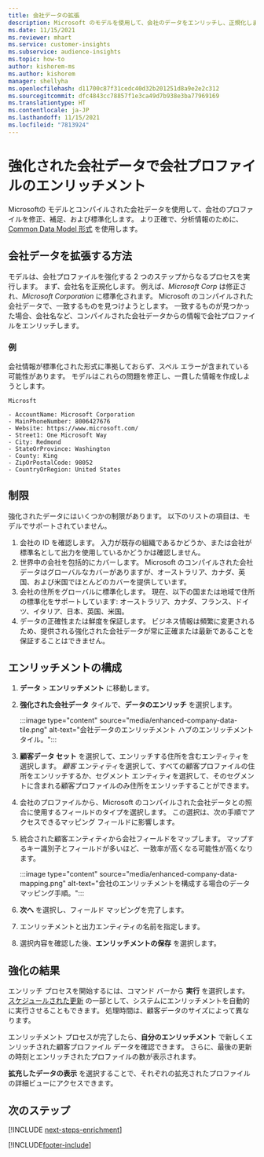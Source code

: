 ```yaml
---
title: 会社データの拡張
description: Microsoft のモデルを使用して、会社のデータをエンリッチし、正規化します。
ms.date: 11/15/2021
ms.reviewer: mhart
ms.service: customer-insights
ms.subservice: audience-insights
ms.topic: how-to
author: kishorem-ms
ms.author: kishorem
manager: shellyha
ms.openlocfilehash: d11700c87f31cedc40d32b201251d8a9e2e2c312
ms.sourcegitcommit: dfc4843cc78857f1e3ca49d7b938e3ba77969169
ms.translationtype: HT
ms.contentlocale: ja-JP
ms.lasthandoff: 11/15/2021
ms.locfileid: "7813924"
---
```

# <a name="enrichment-of-company-profiles-with-enhanced-company-data"></a>強化された会社データで会社プロファイルのエンリッチメント

Microsoftの モデルとコンパイルされた会社データを使用して、会社のプロファイルを修正、補足、および標準化します。 より正確で、分析情報のために、[Common Data Model 形式](/common-data-model/schema/core/applicationcommon/account) を使用します。

## <a name="how-we-enhance-company-data"></a>会社データを拡張する方法

モデルは、会社プロファイルを強化する 2 つのステップからなるプロセスを実行します。 まず、会社名を正規化します。 例えば、*Microsoft Corp* は修正され、*Microsoft Corporation* に標準化されます。 Microsoft のコンパイルされた会社データで、一致するものを見つけようとします。 一致するものが見つかった場合、会社名など、コンパイルされた会社データからの情報で会社プロファイルをエンリッチします。


### <a name="example"></a>例

会社情報が標準化された形式に準拠しておらず、スペル エラーが含まれている可能性があります。 モデルはこれらの問題を修正し、一貫した情報を作成しようとします。

```Input
Microsft
```

```Output
- AccountName: Microsoft Corporation
- MainPhoneNumber: 8006427676
- Website: https://www.microsoft.com/
- Street1: One Microsoft Way
- City: Redmond
- StateOrProvince: Washington
- County: King
- ZipOrPostalCode: 98052
- CountryOrRegion: United States
```

## <a name="limitations"></a>制限

強化されたデータにはいくつかの制限があります。 以下のリストの項目は、モデルでサポートされていません。

1.  会社の ID を確認します。 入力が既存の組織であるかどうか、または会社が標準名として出力を使用しているかどうかは確認しません。
2.  世界中の会社を包括的にカバーします。 Microsoft のコンパイルされた会社データはグローバルなカバーがありますが、オーストラリア、カナダ、英国、および米国でほとんどのカバーを提供しています。
3.  会社の住所をグローバルに標準化します。 現在、以下の国または地域で住所の標準化をサポートしています: オーストラリア、カナダ、フランス、ドイツ、イタリア、日本、英国、米国。
4.  データの正確性または鮮度を保証します。 ビジネス情報は頻繁に変更されるため、提供される強化された会社データが常に正確または最新であることを保証することはできません。

## <a name="configure-the-enrichment"></a>エンリッチメントの構成

1. **データ** > **エンリッチメント** に移動します。

1. **強化された会社データ** タイルで、**データのエンリッチ** を選択します。

   :::image type="content" source="media/enhanced-company-data-tile.png" alt-text="会社データのエンリッチメント ハブのエンリッチメント タイル。":::

1. **顧客データ セット** を選択して、エンリッチする住所を含むエンティティを選択します。 *顧客* エンティティを選択して、すべての顧客プロファイルの住所をエンリッチするか、セグメント エンティティを選択して、そのセグメントに含まれる顧客プロファイルのみ住所をエンリッチすることができます。

1. 会社のプロファイルから、Microsoft のコンパイルされた会社データとの照合に使用するフィールドのタイプを選択します。 この選択は、次の手順でアクセスできるマッピング フィールドに影響します。

1.  統合された顧客エンティティから会社フィールドをマップします。 マップするキー識別子とフィールドが多いほど、一致率が高くなる可能性が高くなります。

    :::image type="content" source="media/enhanced-company-data-mapping.png" alt-text="会社のエンリッチメントを構成する場合のデータ マッピング手順。":::

1. **次へ** を選択し、フィールド マッピングを完了します。

1. エンリッチメントと出力エンティティの名前を指定します。

1. 選択内容を確認した後、**エンリッチメントの保存** を選択します。

## <a name="enrichment-results"></a>強化の結果

エンリッチ プロセスを開始するには、コマンド バーから **実行** を選択します。 [スケジュールされた更新](system.md#schedule-tab) の一部として、システムにエンリッチメントを自動的に実行させることもできます。 処理時間は、顧客データのサイズによって異なります。

エンリッチメント プロセスが完了したら、**自分のエンリッチメント** で新しくエンリッチされた顧客プロファイル データを確認できます。 さらに、最後の更新の時刻とエンリッチされたプロファイルの数が表示されます。

**拡充したデータの表示** を選択することで、それぞれの拡充されたプロファイルの詳細ビューにアクセスできます。

## <a name="next-steps"></a>次のステップ

[!INCLUDE [next-steps-enrichment](../includes/next-steps-enrichment.md)]

[!INCLUDE[footer-include](../includes/footer-banner.md)]
